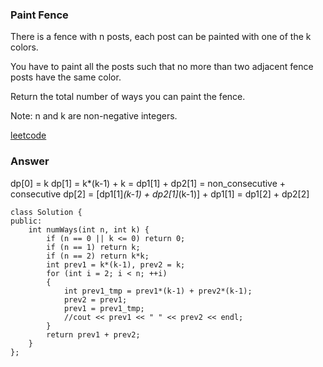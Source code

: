 ### Paint Fence
There is a fence with n posts, each post can be painted with one of the k colors.

You have to paint all the posts such that no more than two adjacent fence posts have the same color.

Return the total number of ways you can paint the fence.

Note:
n and k are non-negative integers.


[leetcode](https://leetcode.com/problems/paint-fence/description/)

### Answer
dp[0] = k
dp[1] = k*(k-1) + k = dp1[1] + dp2[1] = non_consecutive + consecutive
dp[2] = [dp1[1]*(k-1) + dp2[1]*(k-1)] + dp1[1] = dp1[2] + dp2[2]

	class Solution {
	public:
	    int numWays(int n, int k) {
	        if (n == 0 || k <= 0) return 0;
	        if (n == 1) return k;
	        if (n == 2) return k*k;
	        int prev1 = k*(k-1), prev2 = k;
	        for (int i = 2; i < n; ++i)
	        {
	            int prev1_tmp = prev1*(k-1) + prev2*(k-1);
	            prev2 = prev1;
	            prev1 = prev1_tmp;
	            //cout << prev1 << " " << prev2 << endl;
	        }
	        return prev1 + prev2;
	    }
	};